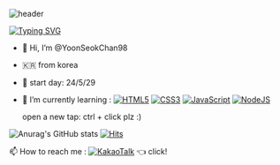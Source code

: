 ![header](https://capsule-render.vercel.app/api?type=venom&height=300&color=gradient&text=welcome%20to%20my%20%20world&section=header&reversal=false&fontAlign=50&animation=fadeIn&textBg=false)



[![Typing SVG](https://readme-typing-svg.demolab.com?font=Oswald&weight=500&size=30&duration=3000&pause=1000&color=FFFFFF&background=8745FF00&random=false&width=435&lines=hi~+guys+my+name+is+Y0_0N98)](https://git.io/typing-svg)



- 👋 Hi, I’m @YoonSeokChan98



- 🇰🇷 from korea



- 🔰 start day: 24/5/29



- 🌱 I’m currently learning :
<a href="https://www.w3schools.com/html/" target="_blank">![HTML5](https://img.shields.io/badge/html5-%23E34F26.svg?style=for-the-badge&logo=html5&logoColor=white)</a>
<a href="https://www.w3schools.com/css/default.asp" target="_blank">![CSS3](https://img.shields.io/badge/css3-%231572B6.svg?style=for-the-badge&logo=css3&logoColor=white)</a>
<a href="https://www.w3schools.com/js/default.asp" target="_blank">![JavaScript](https://img.shields.io/badge/javascript-%23323330.svg?style=for-the-badge&logo=javascript&logoColor=%23F7DF1E)</a>
<a href="https://www.w3schools.com/nodejs/default.asp" target="_blank">![NodeJS](https://img.shields.io/badge/node.js-6DA55F?style=for-the-badge&logo=node.js&logoColor=white)</a>



    open a new tap: ctrl + click plz :)


![Anurag's GitHub stats](https://github-readme-stats.vercel.app/api?username=YoonSeokChan98&show_icons=true&theme=cobaltbg_color=00000000)
[![Hits](https://hits.seeyoufarm.com/api/count/incr/badge.svg?url=https%3A%2F%2Fgithub.com%2FYoonSeokChan98%2Fhit-counter&count_bg=%2300FFEE&title_bg=%23000000&icon=github.svg&icon_color=%23FFFFFF&title=hits&edge_flat=false)](https://hits.seeyoufarm.com)

  
📫 How to reach me :
[![KakaoTalk](https://img.shields.io/badge/kakaotalk-ffcd00.svg?style=for-the-badge&logo=kakaotalk&logoColor=000000)](https://open.kakao.com/o/sA3l7SAg) 👈 click!




<!---
YoonSeokChan98/YoonSeokChan98 is a ✨ special ✨ repository because its `README.md` (this file) appears on your GitHub profile.
You can click the Preview link to take a look at your changes.
--->
